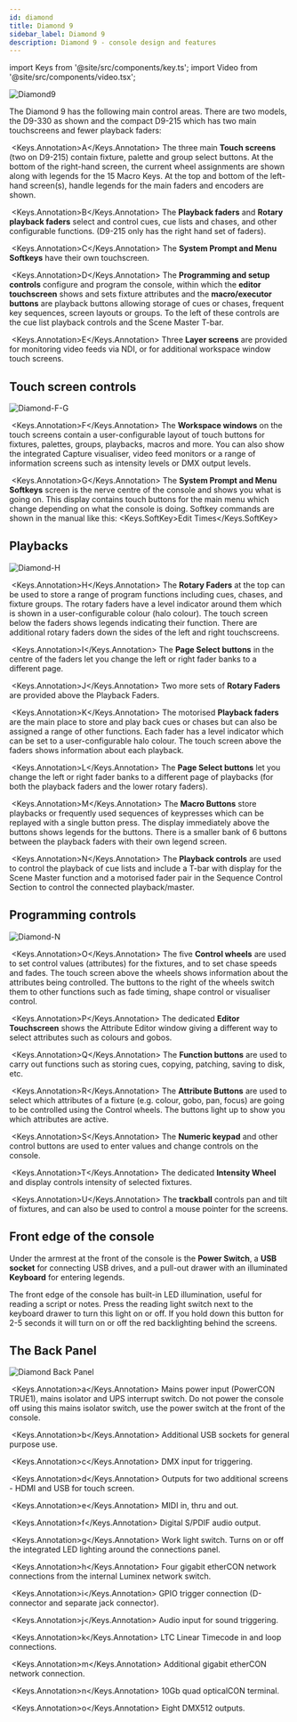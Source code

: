 ```yaml
---
id: diamond
title: Diamond 9
sidebar_label: Diamond 9
description: Diamond 9 - console design and features
---
```


import Keys from '@site/src/components/key.ts';
import Video from '@site/src/components/video.tsx';

![Diamond9](/docs/images/Diamond-Main.png)

The Diamond 9 has the following main control areas. There are two models, the 
D9-330 as shown and the compact D9-215 which has two main touchscreens and
fewer playback faders:

&nbsp;<Keys.Annotation>A</Keys.Annotation> The three main **Touch screens** (two on D9-215) contain fixture, palette and group select
buttons. At the bottom of the right-hand screen, the current wheel assignments
are shown along with legends for the 15 Macro Keys. At the top and bottom of
the left-hand screen(s), handle legends for the main faders and encoders are shown.

&nbsp;<Keys.Annotation>B</Keys.Annotation> The **Playback faders** and **Rotary playback faders** select and control cues, cue lists and chases, and other configurable functions. (D9-215 only has the right hand set of faders).

&nbsp;<Keys.Annotation>C</Keys.Annotation> The **System Prompt and Menu Softkeys** have their own touchscreen.

&nbsp;<Keys.Annotation>D</Keys.Annotation> The **Programming and setup controls** configure and program the console,
within which the **editor touchscreen** shows and sets fixture attributes and 
the **macro/executor buttons** are playback buttons allowing storage of cues or
chases, frequent key sequences, screen layouts or groups. To the left of these
controls are the cue list playback controls and the Scene Master T-bar.

&nbsp;<Keys.Annotation>E</Keys.Annotation> Three **Layer screens** are provided for monitoring
video feeds via NDI, or for additional workspace window touch screens.



## Touch screen controls

![Diamond-F-G](/docs/images/Diamond-F.png)

&nbsp;<Keys.Annotation>F</Keys.Annotation> The **Workspace windows** on the touch screens contain a user-configurable
layout of touch buttons for fixtures, palettes, groups, playbacks, macros and more.
You can also show the integrated Capture visualiser, video feed monitors or a range
of information screens such as intensity levels or DMX output levels.

&nbsp;<Keys.Annotation>G</Keys.Annotation> The **System Prompt and Menu Softkeys** screen is the nerve centre of
the console and shows you what is going on. This display contains touch
buttons for the main menu which change depending on what the console
is doing. Softkey commands are shown in the manual 
like this: <Keys.SoftKey>Edit Times</Keys.SoftKey>

## Playbacks

![Diamond-H](/docs/images/Diamond-H.png)

&nbsp;<Keys.Annotation>H</Keys.Annotation> The **Rotary Faders** at the top can be used to store
a range of program functions including cues, chases, and fixture groups.
The rotary faders have a level indicator around them which is shown in
a user-configurable colour (halo colour).
The touch screen below the faders shows legends indicating their function.
There are additional rotary faders down the sides of the left and right touchscreens.

&nbsp;<Keys.Annotation>I</Keys.Annotation> The **Page Select buttons** in the
centre of the faders let you change the left or right fader banks to a different page.

&nbsp;<Keys.Annotation>J</Keys.Annotation> Two more sets of **Rotary Faders** are provided above the Playback Faders.

&nbsp;<Keys.Annotation>K</Keys.Annotation> The motorised **Playback faders** are the main place to store and play back cues or chases
but can also be assigned a range of other functions. Each fader has a level indicator
which can be set to a user-configurable halo colour.
The touch screen above the faders shows information about
each playback.

&nbsp;<Keys.Annotation>L</Keys.Annotation> 
The **Page Select buttons** let you change the left or right
fader banks to a different page
of playbacks (for both the playback faders and the lower rotary faders). 

&nbsp;<Keys.Annotation>M</Keys.Annotation> The **Macro Buttons** store playbacks or frequently used sequences of keypresses
which can be replayed with a single button press. The display immediately above the buttons shows legends for
the buttons. There is a smaller bank of 6 buttons between the playback faders with
their own legend screen.

&nbsp;<Keys.Annotation>N</Keys.Annotation> The **Playback controls** are used to control the playback of cue
lists and include a T-bar with display for the Scene Master function and 
a motorised fader pair in the Sequence Control Section to control the 
connected playback/master.

## Programming controls

![Diamond-N](/docs/images/Diamond-O.png)

&nbsp;<Keys.Annotation>O</Keys.Annotation> The five  **Control wheels** are used to set control values (attributes) for
the fixtures, and to set chase speeds and fades. The touch screen above
the wheels shows information about the attributes being controlled. The buttons
to the right of the wheels switch them to other functions such as fade timing,
shape control or visualiser control.

&nbsp;<Keys.Annotation>P</Keys.Annotation> The dedicated **Editor Touchscreen** shows the Attribute Editor
window giving a different way to select attributes such as colours and gobos.

&nbsp;<Keys.Annotation>Q</Keys.Annotation> The **Function buttons** are used to carry out functions such as storing
cues, copying, patching, saving to disk, etc.

&nbsp;<Keys.Annotation>R</Keys.Annotation> The **Attribute Buttons** are used to select which attributes of
a fixture (e.g. colour, gobo, pan, focus) are going to be controlled
using the Control wheels. The buttons light up to show you which
attributes are active.

&nbsp;<Keys.Annotation>S</Keys.Annotation> The **Numeric keypad** and other control buttons are used to enter
values and change controls on the console.

&nbsp;<Keys.Annotation>T</Keys.Annotation> The dedicated **Intensity Wheel** and display controls intensity
of selected fixtures.

&nbsp;<Keys.Annotation>U</Keys.Annotation> The **trackball** controls pan and tilt of fixtures, and can also be
used to control a mouse pointer for the screens.

## Front edge of the console

Under the armrest at the front of the console is the **Power Switch**, a
**USB socket** for connecting USB drives, and a pull-out drawer with an 
illuminated **Keyboard** for entering legends.

The front edge of the console has built-in LED illumination, useful for reading a script or notes. Press the reading light switch next to the keyboard drawer to turn this light on or off. If you hold down this button for 2-5 seconds it will turn on or off the red backlighting behind the screens.

## The Back Panel

![Diamond Back Panel](/docs/images/Diamond-Back.png)

&nbsp;<Keys.Annotation>a</Keys.Annotation> Mains power input (PowerCON TRUE1), mains isolator and UPS interrupt switch. Do not
power the console off using this mains isolator switch, use the power switch at the front
of the console.

&nbsp;<Keys.Annotation>b</Keys.Annotation> Additional USB sockets for general purpose use.

&nbsp;<Keys.Annotation>c</Keys.Annotation> DMX input for triggering.

&nbsp;<Keys.Annotation>d</Keys.Annotation> Outputs for two additional screens - HDMI and USB for touch screen.

&nbsp;<Keys.Annotation>e</Keys.Annotation> MIDI in, thru and out.

&nbsp;<Keys.Annotation>f</Keys.Annotation> Digital S/PDIF audio output.

&nbsp;<Keys.Annotation>g</Keys.Annotation> Work light switch. Turns on or off the integrated LED lighting around the connections panel.

&nbsp;<Keys.Annotation>h</Keys.Annotation> Four gigabit etherCON network connections from the internal Luminex network switch.

&nbsp;<Keys.Annotation>i</Keys.Annotation> GPIO trigger connection (D-connector and separate jack connector).

&nbsp;<Keys.Annotation>j</Keys.Annotation> Audio input for sound triggering.

&nbsp;<Keys.Annotation>k</Keys.Annotation> LTC Linear Timecode in and loop connections.

&nbsp;<Keys.Annotation>m</Keys.Annotation> Additional gigabit etherCON network connection.

&nbsp;<Keys.Annotation>n</Keys.Annotation> 10Gb quad opticalCON terminal.

&nbsp;<Keys.Annotation>o</Keys.Annotation> Eight DMX512 outputs.